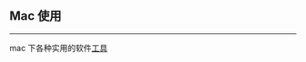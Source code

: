 ## Mac 使用

------

mac 下各种实用的软件[工具](https://github.com/jaywcjlove/awesome-mac/blob/master/README-zh.md)

